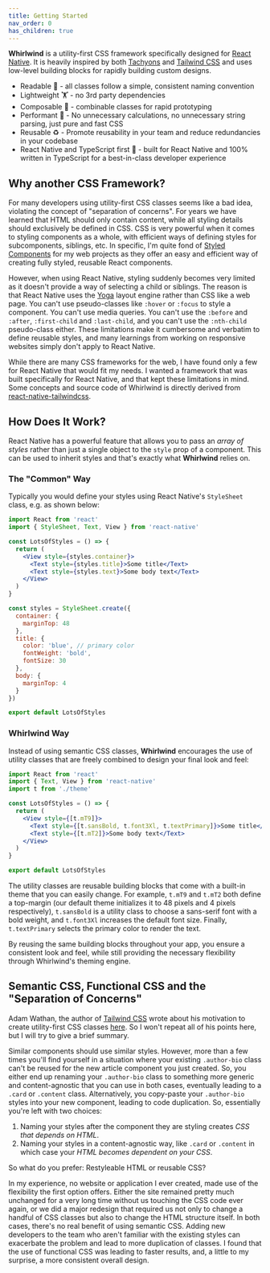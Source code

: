 ```yaml
---
title: Getting Started
nav_order: 0
has_children: true
---
```


**Whirlwind** is a utility-first CSS framework specifically designed for [React Native](https://reactnative.dev/). It is heavily inspired by both [Tachyons](https://tachyons.io/) and [Tailwind CSS](https://tailwindcss.com/) and uses low-level building blocks for rapidly building custom designs.

- Readable 👀 - all classes follow a simple, consistent naming convention
- Lightweight 🏋️ - no 3rd party dependencies
- Composable 🧱 - combinable classes for rapid prototyping
- Performant 🚀 - No unnecessary calculations, no unnecessary string parsing, just pure and fast CSS
- Reusable ♻️ - Promote reusability in your team and reduce redundancies in your codebase
- React Native and TypeScript first 🥇 - built for React Native and 100% written in TypeScript for a best-in-class developer experience

## Why another CSS Framework?

For many developers using utility-first CSS classes seems like a bad idea, violating the concept of "separation of concerns". For years we have learned that HTML should only contain content, while all styling details should exclusively be defined in CSS. CSS is very powerful when it comes to styling components as a whole, with efficient ways of defining styles for subcomponents, siblings, etc. In specific, I'm quite fond of [Styled Components](https://styled-components.com/) for my web projects as they offer an easy and efficient way of creating fully styled, reusable React components.

However, when using React Native, styling suddenly becomes very limited as it doesn't provide a way of selecting a child or siblings. The reason is that React Native uses the [Yoga](https://yogalayout.com/) layout engine rather than CSS like a web page. You can't use pseudo-classes like `:hover` or `:focus` to style a component. You can't use media queries. You can't use the `:before` and `:after`, `:first-child` and `:last-child`, and you can't use the `:nth-child` pseudo-class either. These limitations make it cumbersome and verbatim to define reusable styles, and many learnings from working on responsive websites simply don't apply to React Native.

While there are many CSS frameworks for the web, I have found only a few for React Native that would fit my needs. I wanted a framework that was built specifically for React Native, and that kept these limitations in mind. Some concepts and source code of Whirlwind is directly derived from [react-native-tailwindcss](https://github.com/TVke/react-native-tailwindcss).

## How Does It Work?

React Native has a powerful feature that allows you to pass an _array of styles_ rather than just a single object to the `style` prop of a component. This can be used to inherit styles and that's exactly what **Whirlwind** relies on.

### The "Common" Way

Typically you would define your styles using React Native's `StyleSheet` class, e.g. as shown below:

```jsx
import React from 'react'
import { StyleSheet, Text, View } from 'react-native'

const LotsOfStyles = () => {
  return (
    <View style={styles.container}>
      <Text style={styles.title}>Some title</Text>
      <Text style={styles.text}>Some body text</Text>
    </View>
  )
}

const styles = StyleSheet.create({
  container: {
    marginTop: 48
  },
  title: {
    color: 'blue', // primary color
    fontWeight: 'bold',
    fontSize: 30
  },
  body: {
    marginTop: 4
  }
})

export default LotsOfStyles
```

### Whirlwind Way

Instead of using semantic CSS classes, **Whirlwind** encourages the use of utility classes that are freely combined to design your final look and feel:

```jsx
import React from 'react'
import { Text, View } from 'react-native'
import t from './theme'

const LotsOfStyles = () => {
  return (
    <View style={[t.mT9]}>
      <Text style={[t.sansBold, t.font3Xl, t.textPrimary]}>Some title</Text>
      <Text style={[t.mT2]}>Some body text</Text>
    </View>
  )
}

export default LotsOfStyles
```

The utility classes are reusable building blocks that come with a built-in theme that you can easily change. For example, `t.mT9` and `t.mT2` both define a top-margin (our default theme initializes it to 48 pixels and 4 pixels respectively), `t.sansBold` is a utility class to choose a sans-serif font with a bold weight, and `t.font3Xl` increases the default font size. Finally, `t.textPrimary` selects the primary color to render the text.

By reusing the same building blocks throughout your app, you ensure a consistent look and feel, while still providing the necessary flexibility through Whirlwind's theming engine.

## Semantic CSS, Functional CSS and the "Separation of Concerns"

Adam Wathan, the author of [Tailwind CSS](https://tailwindcss.com/) wrote about his motivation to create utility-first CSS classes [here](https://adamwathan.me/css-utility-classes-and-separation-of-concerns/). So I won't repeat all of his points here, but I will try to give a brief summary.

Similar components should use similar styles. However, more than a few times you'll find yourself in a situation where your existing `.author-bio` class can't be reused for the new article component you just created. So, you either end up renaming your `.author-bio` class to something more generic and content-agnostic that you can use in both cases, eventually leading to a `.card` or `.content` class. Alternatively, you copy-paste your `.author-bio` styles into your new component, leading to code duplication. So, essentially you're left with two choices:

1. Naming your styles after the component they are styling creates _CSS that depends on HTML_.
2. Naming your styles in a content-agnostic way, like `.card` or `.content` in which case your _HTML becomes dependent on your CSS_.

So what do you prefer: Restyleable HTML or reusable CSS?

In my experience, no website or application I ever created, made use of the flexibility the first option offers. Either the site remained pretty much unchanged for a very long time without us touching the CSS code ever again, or we did a major redesign that required us not only to change a handful of CSS classes but also to change the HTML structure itself. In both cases, there's no real benefit of using semantic CSS. Adding new developers to the team who aren't familiar with the existing styles can exacerbate the problem and lead to more duplication of classes. I found that the use of functional CSS was leading to faster results, and, a little to my surprise, a more consistent overall design.
